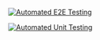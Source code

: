 [![Automated E2E Testing](https://github.com/olee2/social-media-client/actions/workflows/e2e-test.yml/badge.svg)](https://github.com/olee2/social-media-client/actions/workflows/e2e-test.yml)

[![Automated Unit Testing](https://github.com/olee2/social-media-client/actions/workflows/unit-test.yml/badge.svg)](https://github.com/olee2/social-media-client/actions/workflows/unit-test.yml)
